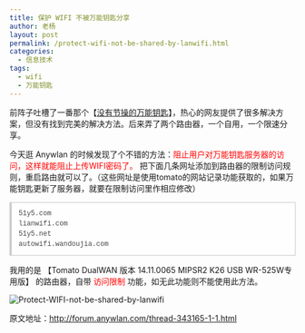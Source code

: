 ```yaml
---
title: 保护 WIFI 不被万能钥匙分享
author: 老杨
layout: post
permalink: /protect-wifi-not-be-shared-by-lanwifi.html
categories:
  - 信息技术
tags:
  - wifi
  - 万能钥匙
---
```

前阵子吐槽了一番那个【<a href="//cyhour.com/fuck-lianwifi.html " target="_blank">没有节操的万能钥匙</a>】，热心的网友提供了很多解决方案，但没有找到完美的解决方法。后来弄了两个路由器，一个自用，一个限速分享。  


  
今天逛 Anywlan 的时候发现了个不错的方法：<span style = "color:red;">阻止用户对万能钥匙服务器的访问，这样就能阻止上传WIFI密码了。 </span>把下面几条网址添加到路由器的限制访问规则，重启路由就可以了。（这些网址是使用tomato的网站记录功能获取的，如果万能钥匙更新了服务器，就要在限制访问里作相应修改）

<pre style="margin:15px 0;font:100 12px/18px monaco, andale mono, courier new;padding:10px 12px;border:#ccc 1px solid;border-left-width:4px;background-color:#fefefe;box-shadow:0 0 4px #eee;word-break:break-all;word-wrap:break-word;color:#444">51y5.com<br />lianwifi.com<br />51y5.net<br />autowifi.wandoujia.com</pre>

我用的是 【Tomato DualWAN 版本 14.11.0065 MIPSR2 K26 USB WR-525W专用版】 的路由器，自带 <span style = "color:red;">访问限制</span> 功能，如无此功能则不能使用此方法。

![ Protect-WIFI-not-be-shared-by-lanwifi ][1]

原文地址：http://forum.anywlan.com/thread-343165-1-1.html

 [1]: http://cyhour.com/wp-content/uploads/2014/12/Protect-WIFI-not-be-shared-by-lanwifi.png